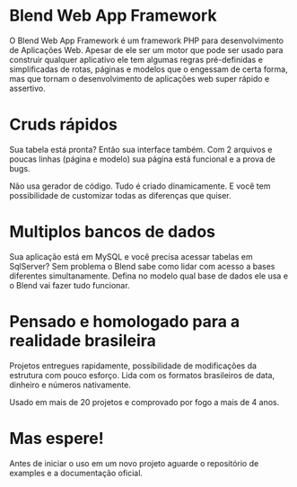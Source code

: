 # Blend Web App Framework
O Blend Web App Framework é um framework PHP para desenvolvimento de Aplicações Web. Apesar de ele ser um motor que pode ser usado para construir qualquer aplicativo ele tem algumas regras pré-definidas e simplificadas de rotas, páginas e modelos que o engessam de certa forma, mas que tornam o desenvolvimento de aplicações web super rápido e assertivo.

# Cruds rápidos
Sua tabela está pronta? Então sua interface também. Com 2 arquivos e poucas linhas (página e modelo) sua página está funcional e a prova de bugs.

Não usa gerador de código. Tudo é criado dinamicamente. E você tem possibilidade de customizar todas as diferenças que quiser.

# Multiplos bancos de dados
Sua aplicação está em MySQL e você precisa acessar tabelas em SqlServer? Sem problema o Blend sabe como lidar com acesso a bases diferentes simultanamente. Defina no modelo
qual base de dados ele usa e o Blend vai fazer tudo funcionar. 

# Pensado e homologado para a realidade brasileira
Projetos entregues rapidamente, possibilidade de modificações da estrutura com pouco
esforço. Lida com os formatos brasileiros de data, dinheiro e números nativamente.
 
Usado em mais de 20 projetos e comprovado por fogo a mais de 4 anos.

# Mas espere!
Antes de iniciar o uso em um novo projeto aguarde o repositório de examples e a documentação oficial.

